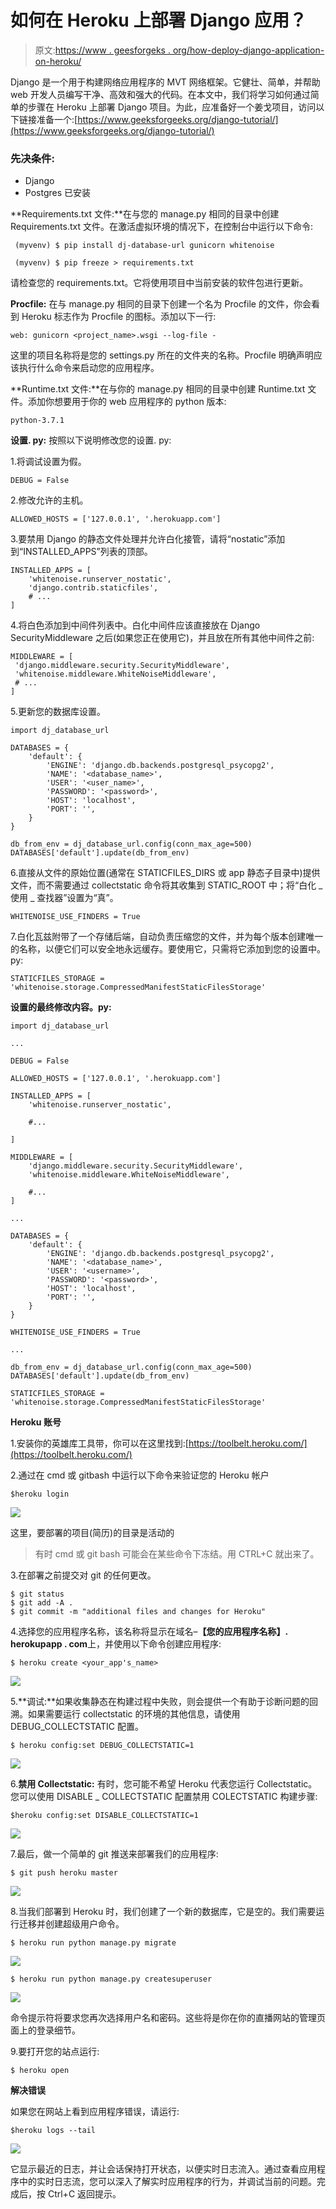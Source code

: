 # 如何在 Heroku 上部署 Django 应用？

> 原文:[https://www . geesforgeks . org/how-deploy-django-application-on-heroku/](https://www.geeksforgeeks.org/how-to-deploy-django-application-on-heroku/)

Django 是一个用于构建网络应用程序的 MVT 网络框架。它健壮、简单，并帮助 web 开发人员编写干净、高效和强大的代码。在本文中，我们将学习如何通过简单的步骤在 Heroku 上部署 Django 项目。为此，应准备好一个姜戈项目，访问以下链接准备一个:[https://www.geeksforgeeks.org/django-tutorial/](https://www.geeksforgeeks.org/django-tutorial/)

### **先决条件**:

*   Django
*   Postgres 已安装

**Requirements.txt 文件:**在与您的 manage.py 相同的目录中创建 Requirements.txt 文件。在激活虚拟环境的情况下，在控制台中运行以下命令:

```
 (myvenv) $ pip install dj-database-url gunicorn whitenoise

```

```
 (myvenv) $ pip freeze > requirements.txt

```

请检查您的 requirements.txt。它将使用项目中当前安装的软件包进行更新。

**Procfile:** 在与 manage.py 相同的目录下创建一个名为 Procfile 的文件，你会看到 Heroku 标志作为 Procfile 的图标。添加以下一行:

```
web: gunicorn <project_name>.wsgi --log-file -

```

这里的项目名称将是您的 settings.py 所在的文件夹的名称。Procfile 明确声明应该执行什么命令来启动您的应用程序。

**Runtime.txt 文件:**在与你的 manage.py 相同的目录中创建 Runtime.txt 文件。添加你想要用于你的 web 应用程序的 python 版本:

```
python-3.7.1 

```

**设置. py:** 按照以下说明修改您的设置. py:

1.将调试设置为假。

```
DEBUG = False

```

2.修改允许的主机。

```
ALLOWED_HOSTS = ['127.0.0.1', '.herokuapp.com']

```

3.要禁用 Django 的静态文件处理并允许白化接管，请将“nostatic”添加到“INSTALLED_APPS”列表的顶部。

```
INSTALLED_APPS = [
    'whitenoise.runserver_nostatic',
    'django.contrib.staticfiles',
    # ...
]

```

4.将白色添加到中间件列表中。白化中间件应该直接放在 Django SecurityMiddleware 之后(如果您正在使用它)，并且放在所有其他中间件之前:

```
MIDDLEWARE = [
 'django.middleware.security.SecurityMiddleware',
 'whitenoise.middleware.WhiteNoiseMiddleware',
 # ...
]

```

5.更新您的数据库设置。

```
import dj_database_url

DATABASES = {
    'default': {
        'ENGINE': 'django.db.backends.postgresql_psycopg2',
        'NAME': '<database_name>',
        'USER': '<user_name>',
        'PASSWORD': '<password>',
        'HOST': 'localhost',
        'PORT': '',
    }
}

db_from_env = dj_database_url.config(conn_max_age=500)
DATABASES['default'].update(db_from_env)

```

6.直接从文件的原始位置(通常在 STATICFILES_DIRS 或 app 静态子目录中)提供文件，而不需要通过 collectstatic 命令将其收集到 STATIC_ROOT 中；将“白化 _ 使用 _ 查找器”设置为“真”。

```
WHITENOISE_USE_FINDERS = True

```

7.白化瓦兹附带了一个存储后端，自动负责压缩您的文件，并为每个版本创建唯一的名称，以便它们可以安全地永远缓存。要使用它，只需将它添加到您的设置中。py:

```
STATICFILES_STORAGE = 'whitenoise.storage.CompressedManifestStaticFilesStorage'

```

**设置的最终修改内容。py:**

```
import dj_database_url

...

DEBUG = False

ALLOWED_HOSTS = ['127.0.0.1', '.herokuapp.com']

INSTALLED_APPS = [
    'whitenoise.runserver_nostatic',

    #...

]

MIDDLEWARE = [
    'django.middleware.security.SecurityMiddleware',
    'whitenoise.middleware.WhiteNoiseMiddleware',

    #...
]

...

DATABASES = {
    'default': {
        'ENGINE': 'django.db.backends.postgresql_psycopg2',
        'NAME': '<database_name>',
        'USER': '<username>',
        'PASSWORD': '<password>',
        'HOST': 'localhost',
        'PORT': '',
    }
}

WHITENOISE_USE_FINDERS = True

...

db_from_env = dj_database_url.config(conn_max_age=500)
DATABASES['default'].update(db_from_env)

STATICFILES_STORAGE = 'whitenoise.storage.CompressedManifestStaticFilesStorage'

```

**Heroku 账号**

1.安装你的英雄库工具带，你可以在这里找到:[https://toolbelt.heroku.com/](https://toolbelt.heroku.com/)

2.通过在 cmd 或 gitbash 中运行以下命令来验证您的 Heroku 帐户

```
$heroku login

```

![](img/100accd34cf4d5b70f36df046f815ea3.png)

这里，要部署的项目(简历)的目录是活动的

> 有时 cmd 或 git bash 可能会在某些命令下冻结。用 CTRL+C 就出来了。

3.在部署之前提交对 git 的任何更改。

```
$ git status
$ git add -A .
$ git commit -m "additional files and changes for Heroku"

```

4.选择您的应用程序名称，该名称将显示在域名–**【您的应用程序名称】. herokupapp . com**上，并使用以下命令创建应用程序:

```
$ heroku create <your_app's_name>

```

![](img/949a54e32caf7992c789cc0a85c9d0a7.png)

5.**调试:**如果收集静态在构建过程中失败，则会提供一个有助于诊断问题的回溯。如果需要运行 collectstatic 的环境的其他信息，请使用 DEBUG_COLLECTSTATIC 配置。

```
$ heroku config:set DEBUG_COLLECTSTATIC=1

```

![](img/2589860f9cb21284fcd393b821e7a870.png)

6.**禁用 Collectstatic:** 有时，您可能不希望 Heroku 代表您运行 Collectstatic。您可以使用 DISABLE _ COLLECTSTATIC 配置禁用 COLECTSTATIC 构建步骤:

```
$heroku config:set DISABLE_COLLECTSTATIC=1

```

![](img/6affc0171d9f83d188d7a7c1641d6318.png)

7.最后，做一个简单的 git 推送来部署我们的应用程序:

```
$ git push heroku master

```

![](img/397aa78db59f108a8440820bb63f6c2f.png)

8.当我们部署到 Heroku 时，我们创建了一个新的数据库，它是空的。我们需要运行迁移并创建超级用户命令。

```
$ heroku run python manage.py migrate

```

![](img/421734113b2b4e70185f2881dd239fbe.png)

```
$ heroku run python manage.py createsuperuser

```

![](img/d4f4c9ff6d7bda79ef4ba4d32af66968.png)

命令提示符将要求您再次选择用户名和密码。这些将是你在你的直播网站的管理页面上的登录细节。

9.要打开您的站点运行:

```
$ heroku open

```

**解决错误**

如果您在网站上看到应用程序错误，请运行:

```
$heroku logs --tail

```

![](img/8ae565f75585254192c7e1fb3c75d503.png)

它显示最近的日志，并让会话保持打开状态，以便实时日志流入。通过查看应用程序中的实时日志流，您可以深入了解实时应用程序的行为，并调试当前的问题。完成后，按 Ctrl+C 返回提示。